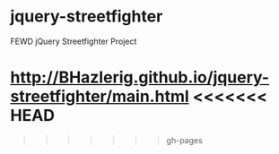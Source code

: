 jquery-streetfighter
====================

FEWD jQuery Streetfighter Project


http://BHazlerig.github.io/jquery-streetfighter/main.html
<<<<<<< HEAD
=======

>>>>>>> gh-pages
